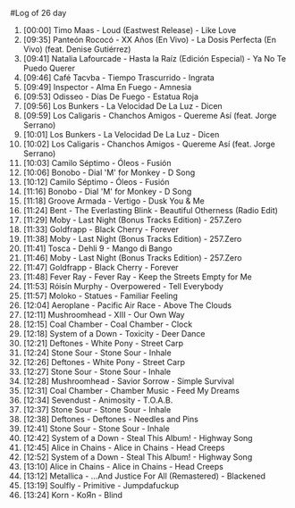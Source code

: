 #Log of 26 day

1. [00:00] Timo Maas - Loud (Eastwest Release) - Like Love
1. [09:35] Panteón Rococó - XX Años (En Vivo) - La Dosis Perfecta (En Vivo) (feat. Denise Gutiérrez)
1. [09:41] Natalia Lafourcade - Hasta la Raíz (Edición Especial) - Ya No Te Puedo Querer
1. [09:46] Café Tacvba - Tiempo Trascurrido - Ingrata
1. [09:49] Inspector - Alma En Fuego - Amnesia
1. [09:53] Odisseo - Días De Fuego - Estatua Roja
1. [09:56] Los Bunkers - La Velocidad De La Luz - Dicen
1. [09:59] Los Caligaris - Chanchos Amigos - Quereme Así (feat. Jorge Serrano)
1. [10:01] Los Bunkers - La Velocidad De La Luz - Dicen
1. [10:02] Los Caligaris - Chanchos Amigos - Quereme Así (feat. Jorge Serrano)
1. [10:03] Camilo Séptimo - Óleos - Fusión
1. [10:06] Bonobo - Dial 'M' for Monkey - D Song
1. [10:12] Camilo Séptimo - Óleos - Fusión
1. [11:16] Bonobo - Dial 'M' for Monkey - D Song
1. [11:18] Groove Armada - Vertigo - Dusk You & Me
1. [11:24] Bent - The Everlasting Blink - Beautiful Otherness (Radio Edit)
1. [11:29] Moby - Last Night (Bonus Tracks Edition) - 257.Zero
1. [11:33] Goldfrapp - Black Cherry - Forever
1. [11:38] Moby - Last Night (Bonus Tracks Edition) - 257.Zero
1. [11:41] Tosca - Dehli 9 - Mango di Bango
1. [11:46] Moby - Last Night (Bonus Tracks Edition) - 257.Zero
1. [11:47] Goldfrapp - Black Cherry - Forever
1. [11:48] Fever Ray - Fever Ray - Keep the Streets Empty for Me
1. [11:53] Róisín Murphy - Overpowered - Tell Everybody
1. [11:57] Moloko - Statues - Familiar Feeling
1. [12:04] Aeroplane - Pacific Air Race - Above The Clouds
1. [12:11] Mushroomhead - XIII - Our Own Way
1. [12:15] Coal Chamber - Coal Chamber - Clock
1. [12:18] System of a Down - Toxicity - Deer Dance
1. [12:21] Deftones - White Pony - Street Carp
1. [12:24] Stone Sour - Stone Sour - Inhale
1. [12:26] Deftones - White Pony - Street Carp
1. [12:27] Stone Sour - Stone Sour - Inhale
1. [12:28] Mushroomhead - Savior Sorrow - Simple Survival
1. [12:31] Coal Chamber - Chamber Music - Feed My Dreams
1. [12:34] Sevendust - Animosity - T.O.A.B.
1. [12:37] Stone Sour - Stone Sour - Inhale
1. [12:38] Deftones - Deftones - Needles and Pins
1. [12:41] Stone Sour - Stone Sour - Inhale
1. [12:42] System of a Down - Steal This Album! - Highway Song
1. [12:45] Alice in Chains - Alice in Chains - Head Creeps
1. [12:52] System of a Down - Steal This Album! - Highway Song
1. [13:10] Alice in Chains - Alice in Chains - Head Creeps
1. [13:12] Metallica - …And Justice For All (Remastered) - Blackened
1. [13:19] Soulfly - Primitive - Jumpdafuckup
1. [13:24] Korn - KoЯn - Blind
